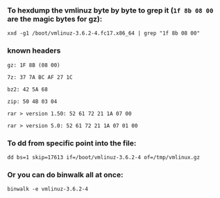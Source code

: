 [//]: # (tags: xxd hexdump reverse reversing binwalk magicbytes)

### To hexdump the vmlinuz byte by byte to grep it (`1f 8b 08 00` are the magic bytes for gz):

`xxd -g1 /boot/vmlinuz-3.6.2-4.fc17.x86_64 | grep "1f 8b 08 00"`

### known headers
```
gz: 1F 8B (08 00)

7z: 37 7A BC AF 27 1C

bz2: 42 5A 68

zip: 50 4B 03 04

rar > version 1.50: 52 61 72 21 1A 07 00

rar > version 5.0: 52 61 72 21 1A 07 01 00
```

### To dd from specific point into the file:

`dd bs=1 skip=17613 if=/boot/vmlinuz-3.6.2-4 of=/tmp/vmlinux.gz`

### Or you can do binwalk all at once:

`binwalk -e vmlinuz-3.6.2-4`

